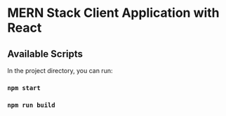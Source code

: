 # MERN Stack Client Application with React


## Available Scripts

In the project directory, you can run:

### `npm start`

### `npm run build`

